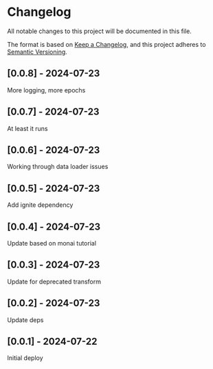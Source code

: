 # Changelog
All notable changes to this project will be documented in this file.

The format is based on [Keep a Changelog](https://keepachangelog.com/en/1.0.0/),
and this project adheres to [Semantic Versioning](https://semver.org/spec/v2.0.0.html).

## [0.0.8] - 2024-07-23
More logging, more epochs

## [0.0.7] - 2024-07-23
At least it runs

## [0.0.6] - 2024-07-23
Working through data loader issues

## [0.0.5] - 2024-07-23
Add ignite dependency

## [0.0.4] - 2024-07-23
Update based on monai tutorial

## [0.0.3] - 2024-07-23
Update for deprecated transform

## [0.0.2] - 2024-07-23
Update deps

## [0.0.1] - 2024-07-22
Initial deploy
